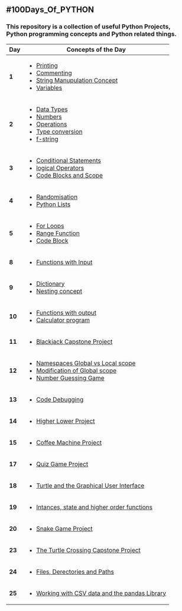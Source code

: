 ## #100Days_Of_PYTHON
### This repository is a collection of useful Python Projects, Python programming concepts and Python related things.

| **Day** | **Concepts of the Day**                                                                                                                      |
| ------- | -------------------------------------------------------------------------------------------------------------------------------------------- |
| **1**   | [<ul><li>Printing</li><li>Commenting</li><li>String Manupulation Concept</li><li>Variables</li></ul>](/Python-code/Day_1/)                   |
| **2**   | [<ul><li>Data Types</li><li>Numbers</li><li>Operations</li><li>Type conversion</li><li>f-string</li></ul>](/Python-code/Day_2/)              |
| **3**   | [<ul><li>Conditional Statements</li><li>logical Operators</li><li>Code Blocks and Scope</li></ul>](/Python-code/Day-3/)                      |
| **4**   | [<ul><li>Randomisation</li><li>Python Lists</li></ul>](/Python-code/Day_4/)                                                                  |
| **5**   | [<ul><li>For Loops</li><li>Range Function</li><li>Code Block</li></ul>](/Python-code/Day_5/)                                                 |
| **8**   | [<ul><li>Functions with Input</li></ul>](/Python-code/Day_8/)                                                                                |
| **9**   | [<ul><li>Dictionary</li><li>Nesting concept</li></ul>](/Python-code/Day_9/)                                                                  |
| **10**  | [<ul><li>Functions with output</li><li>Calculator program</li></ul>](/Python-code/Day_10/)                                                   |
| **11**  | [<ul><li>Blackjack Capstone Project</li></ul>](/Python-code/Day_11/)                                                                         |
| **12**  | [<ul><li>Namespaces Global vs Local scope</li><li>Modification of Global scope</li><li>Number Guessing Game</li></ul>](/Python-code/Day_12/) |
| **13**  | [<ul><li>Code Debugging</li></ul>](/Python-code/Day_13/)                                                                                     |
| **14**  | [<ul><li>Higher Lower Project</li><ul>](/Python-code/Day_14/)                                                                                |
| **15**  | [<ul><li>Coffee Machine Project</li><ul>](/Python-code/Day_15/)                                                                              |
| **17**  | [<ul><li>Quiz Game Project</li><ul>](/Python-code/Day_17/)                                                                                   |
| **18**  | [<ul><li>Turtle and the Graphical User Interface</li><ul>](/Python-code/Day_18/)                                                             |
| **19**  | [<ul><li>Intances, state and higher order functions</li><ul>](/Python-code/Day_19/)                                                          |
| **20**  | [<ul><li>Snake Game Project</li><ul>](/Python-code/Day_20/)                                                                                  |
| **23**  | [<ul><li>The Turtle Crossing Capstone Project</li><ul>](/Python-code/Day_23/)                                                                |
| **24**  | [<ul><li>Files, Derectories and Paths</li><ul>](/Python-code/Day_24/)                                                                        |
| **25**  | [<ul><li>Working with CSV data and the pandas Library</li><ul>](/Python-code/Day_24/)                                                                        |

